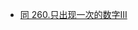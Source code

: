 * [同 260.只出现一次的数字III](https://github.com/Zhenghao-Liu/LeetCode_problem-and-solution/tree/master/260.只出现一次的数字III)
